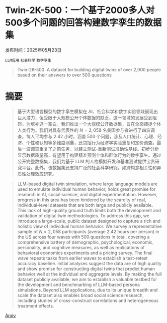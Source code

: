 # Twin-2K-500：一个基于2000多人对500多个问题的回答构建数字孪生的数据集

发布时间：2025年05月23日

`LLM应用` `社会科学` `数字孪生`

> Twin-2K-500: A dataset for building digital twins of over 2,000 people based on their answers to over 500 questions

# 摘要

> 基于大型语言模型的数字孪生模拟在 AI、社会科学和数字实验领域展现出巨大潜力，但受限于大规模公开个体数据的缺乏，这一领域的发展受到阻碍。为填补这一空白，我们推出一个大规模公开数据集，旨在全面捕捉个体人类行为。我们对具有代表性的 $N = 2,058$ 名美国参与者进行了四波调查，每人平均参与 2.42 小时，涵盖 500 个问题，涉及人口统计、心理、经济、个性和认知等多维度测量，还包括行为经济学实验重复和定价调查。最后一波调查重复了之前任务，以建立测试-重新测试准确性基线。初步分析显示数据质量高，有望用于构建精准预测个体和群体行为的数字孪生。通过公开完整数据集，我们为基于 LLM 的人格模拟开发和基准测试提供宝贵研究平台。此外，该数据集还支持广泛的社会科学研究，如跨构念相关性和异质性处理效应研究。

> LLM-based digital twin simulation, where large language models are used to emulate individual human behavior, holds great promise for research in AI, social science, and digital experimentation. However, progress in this area has been hindered by the scarcity of real, individual-level datasets that are both large and publicly available. This lack of high-quality ground truth limits both the development and validation of digital twin methodologies. To address this gap, we introduce a large-scale, public dataset designed to capture a rich and holistic view of individual human behavior. We survey a representative sample of $N = 2,058$ participants (average 2.42 hours per person) in the US across four waves with 500 questions in total, covering a comprehensive battery of demographic, psychological, economic, personality, and cognitive measures, as well as replications of behavioral economics experiments and a pricing survey. The final wave repeats tasks from earlier waves to establish a test-retest accuracy baseline. Initial analyses suggest the data are of high quality and show promise for constructing digital twins that predict human behavior well at the individual and aggregate levels. By making the full dataset publicly available, we aim to establish a valuable testbed for the development and benchmarking of LLM-based persona simulations. Beyond LLM applications, due to its unique breadth and scale the dataset also enables broad social science research, including studies of cross-construct correlations and heterogeneous treatment effects.

[Arxiv](https://arxiv.org/abs/2505.17479)